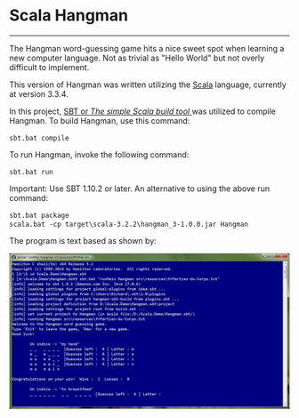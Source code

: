 # Scala Hangman #

----------
The Hangman word-guessing game hits a nice sweet spot when learning a new computer language. Not as trivial as "Hello World" but not overly difficult to implement.

This version of Hangman was written utilizing the [Scala](https://www.scala-lang.org/index.html "https://www.scala-lang.org/index.html") language, currently at version 3.3.4.     

In this project, [SBT or *The simple Scala build tool* ](http://www.scala-sbt.org/ "http://www.scala-sbt.org/") was utilized to compile Hangman. To build Hangman, use this command:

    sbt.bat compile

To run Hangman, invoke the following command:

    sbt.bat run

Important: Use SBT 1.10.2 or later. An alternative to using the above run command: 
 
	sbt.bat package
	scala.bat -cp target\scala-3.2.2\hangman_3-1.0.0.jar Hangman

The program is text based as shown by:

![console view](https://github.com/ROpsal/scala-hangman/blob/master/images/console.png)
